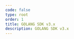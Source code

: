 ```yaml
---
code: false
type: root
order: 1
title: GOLANG SDK v3.x
description: GOLANG SDK v3.x
---
```


<RedirectToFirstChild />